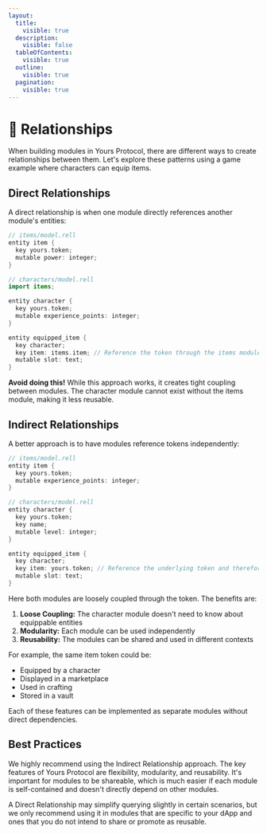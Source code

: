 ```yaml
---
layout:
  title:
    visible: true
  description:
    visible: false
  tableOfContents:
    visible: true
  outline:
    visible: true
  pagination:
    visible: true
---
```


# 🌈 Relationships

When building modules in Yours Protocol, there are different ways to create relationships between them. Let's explore these patterns using a game example where characters can equip items.

## Direct Relationships

A direct relationship is when one module directly references another module's entities:

```kotlin
// items/model.rell
entity item {
  key yours.token;
  mutable power: integer;
}

// characters/model.rell
import items;

entity character {
  key yours.token;
  mutable experience_points: integer;
}

entity equipped_item {
  key character;
  key item: items.item; // Reference the token through the items module
  mutable slot: text;
}
```

**Avoid doing this!** While this approach works, it creates tight coupling between modules. The character module cannot exist without the items module, making it less reusable.

## Indirect Relationships

A better approach is to have modules reference tokens independently:

```kotlin
// items/model.rell
entity item {
  key yours.token;
  mutable experience_points: integer;
}

// characters/model.rell
entity character {
  key yours.token;
  key name;
  mutable level: integer;
}

entity equipped_item {
  key character;
  key item: yours.token; // Reference the underlying token and therefore create an indirect relationship
  mutable slot: text;
}
```

Here both modules are loosely coupled through the token. The benefits are:

1. **Loose Coupling:** The character module doesn't need to know about equippable entities
2. **Modularity:** Each module can be used independently
3. **Reusability:** The modules can be shared and used in different contexts

For example, the same item token could be:

* Equipped by a character
* Displayed in a marketplace
* Used in crafting
* Stored in a vault

Each of these features can be implemented as separate modules without direct dependencies.

## Best Practices

We highly recommend using the Indirect Relationship approach. The key features of Yours Protocol are flexibility, modularity, and reusability. It's important for modules to be shareable, which is much easier if each module is self-contained and doesn't directly depend on other modules.

A Direct Relationship may simplify querying slightly in certain scenarios, but we only recommend using it in modules that are specific to your dApp and ones that you do not intend to share or promote as reusable.
